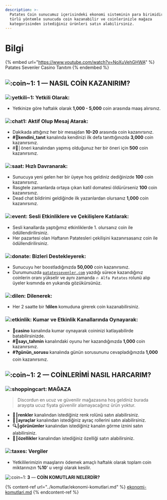 ```yaml
---
description: >-
  Patates Coin sunucumuz içerisindeki ekonomi sisteminin para birimidir. Bir çok
  türlü yöntemle sunucuda coin kazanabilir ve coinlerinizle mağaza
  kategorisinden istediğiniz ürünleri satın alabilirsiniz.
---
```


# Bilgi

{% embed url="https://www.youtube.com/watch?v=NoXuVehGHWA" %}
Patates Sevenler Casino Tanıtım
{% endembed %}

## &#x20;<img src="https://cdn.discordapp.com/emojis/831311472528326696.gif?v=1" alt=":coin~1:" data-size="line"> **1** — **NASIL COİN KAZANIRIM?**

### &#x20;<img src="https://cdn.discordapp.com/emojis/868485731906113556.png?v=1" alt=":yetkili~1:" data-size="line"> **Yetkili Olarak:**

* &#x20;Yetkinize göre haftalık olarak **1,000 - 5,000** coin arasında maaş alırsınız.

### &#x20;<img src="https://cdn.discordapp.com/emojis/868541355465523220.png?v=1" alt=":chat1:" data-size="line"> **Aktif Olup Mesaj Atarak:**

* &#x20;Dakikada attığınız her bir mesajdan **10-20** arasında coin kazanırsınız.
* &#x20;**#🙋kendini\_tanıt** kanalında kendinizi ilk defa tanıttığınızda **3,000** coin kazanırsınız.
* &#x20;\#🤯│öneri kanalından yapmış olduğunuz her bir öneri için **500** coin kazanırsınız.

### &#x20;<img src="https://cdn.discordapp.com/emojis/869633890397077514.png?v=1" alt=":saat:" data-size="line"> **Hızlı Davranarak:**

* &#x20;Sunucuya yeni gelen her bir üyeye hoş geldiniz dediğinizde **100** coin kazanırsınız.
* &#x20;Rasgtele zamanlarda ortaya çıkan katil domatesi öldürürseniz **100** coin kazanırsınız.
* &#x20;Dead chat bildirimi geldiğinde ilk yazanlardan olursanız **1,000** coin kazanırsınız.

### &#x20;<img src="https://cdn.discordapp.com/emojis/868541633870848030.png?v=1" alt=":event:" data-size="line"> **Sesli Etkinliklere ve Çekilişlere Katılarak:**

* Sesli kanallarda yaptığımız etkinliklerde 1. olursanız coin ile ödüllendirilirsiniz.
* Her pazartesi olan Haftanın Patatesleri çekilişini kazanırsasanız coin ile ödüllendirilirsiniz.

### ![:donate:](https://cdn.discordapp.com/emojis/874271320190382080.png?size=44) **Bizleri Destekleyerek:**

* Sunucuyu her boostladığınızda **50,000** coin kazanırsınız.
* Durumunuzda [`patatessevenler.com`](https://patatessevenler.com/) yazdığı sürece kazandığınız coinlerin oranı yükselir ve aynı zamanda `🔥 Alfa Patates` rolunü alıp üyeler kısmında en yukarıda gözükürsünüz.

### &#x20;<img src="https://cdn.discordapp.com/emojis/869557954137952266.png?v=1" alt=":dilen:" data-size="line"> **Dilenerek:**

* &#x20; Her 2 saatte bir **!dilen** komuduna girerek coin kazanabilirsiniz.

### &#x20; <img src="https://cdn.discordapp.com/emojis/868541962020606022.png?v=1" alt=":etkinlik:" data-size="line"> **Kumar ve Etkinlik Kanallarında Oynayarak:**

* **🎰casino** kanalında kumar oynayarak coininizi katlayabilirde batabilirsinizde.
* &#x20;**#💯sayı\_tahmin** kanalındaki oyunu her kazandığınızda **1,000** coin kazanırsınız.
* &#x20;**#❓günün\_sorusu** kanalında günün sorusununu cevapladığınızda **1,000** coin kazanırsınız.

## &#x20;<img src="https://cdn.discordapp.com/emojis/831311472528326696.gif?v=1" alt=":coin~1:" data-size="line"> **2** — **COİNLERİMİ NASIL HARCARIM?**

### <img src="https://cdn.discordapp.com/emojis/868543013478080532.png?v=1" alt=":shoppingcart:" data-size="line"> **MAĞAZA**

> Discordun en ucuz ve güvenilir mağazasına hoş geldiniz burada arayıpta ucuz fiyata güvenilir alamayacağınız ürün yoktur.

* **🍭┋renkler** kanalından istediğiniz renk rolünü satın alabilirsiniz.
* **🔗┋ayraçlar** kanalından istediğiniz ayraç rollerini satın alabilirsiniz.
* **🔍┋görünümler** kanalından istediğiniz kanalın görme iznini satın alabilirsiniz.
* **🧰┋özellikler** kanalından istediğiniz özelliği satın alabilirsiniz.

### &#x20;<img src="https://cdn.discordapp.com/emojis/868543332312289281.png?v=1" alt=":taxes:" data-size="line"> **Vergiler**

* &#x20;Yetkililerimizin maaşlarını ödemek amaçlı haftalık olarak toplam coin miktarınızın **%10**' u vergi olarak kesilir.

&#x20;<img src="https://cdn.discordapp.com/emojis/831311472528326696.gif?v=1" alt=":coin~1:" data-size="line"> **3** — **COİN KOMUTLARI NELERDİR?**

{% content-ref url="../komutlar/ekonomi-komutlari.md" %}
[ekonomi-komutlari.md](../komutlar/ekonomi-komutlari.md)
{% endcontent-ref %}

